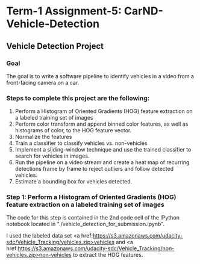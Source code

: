 # Term-1 Assignment-5: CarND-Vehicle-Detection

## Vehicle Detection Project

### Goal
The goal is to write a software pipeline to identify vehicles in a video from a front-facing camera on a car.

### Steps to complete this project are the following:
1. Perform a Histogram of Oriented Gradients (HOG) feature extraction on a labeled training set of images 
2. Perform color transform and append binned color features, as well as histograms of color, to the HOG feature vector.
3. Normalize the features 
4. Train a classifier to classify vehicles vs. non-vehicles
5. Implement a sliding-window technique and use the trained classifier to search for vehicles in images.
6. Run the pipeline on a video stream and create a heat map of recurring detections frame by frame to reject outliers and follow detected vehicles.
7. Estimate a bounding box for vehicles detected.

### Step 1: Perform a Histogram of Oriented Gradients (HOG) feature extraction on a labeled training set of images 

The code for this step is contained in the 2nd code cell of the IPython notebook located in "./vehicle_detection_for_submission.ipynb".

I used the labeled data set <a href:https://s3.amazonaws.com/udacity-sdc/Vehicle_Tracking/vehicles.zip>vehicles</a> and <a href:https://s3.amazonaws.com/udacity-sdc/Vehicle_Tracking/non-vehicles.zip>non-vehicles</a> to extract the HOG features. 
